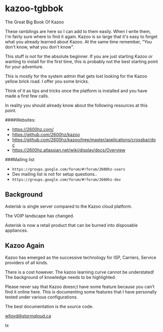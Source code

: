 kazoo-tgbbok
============

The Great Big Book Of Kazoo

These ramblings are here so I can add to them easily.  When I write them, I'm fairly sure where to find it again.  Kazoo is so large that it's easy to forget what you already learned about Kazoo.  At the same time remember, "You don't know, what you don't know".

This stuff is not for the absolute beginner.  If you are just starting Kazoo or wanting to install for the first time, this is probably not the best starting point for your adventure.

This is mostly for the system admin that gets lost looking for the Kazoo yellow brick road.  I offer you some bricks.

Think of it as tips and tricks once the platform is installed and you have made a first few calls.

In reality you should already know about the following resources at this point.

####Websites:
* https://2600hz.com/
* https://github.com/2600hz/kazoo
* https://github.com/2600hz/kazoo/tree/master/applications/crossbar/doc
* https://2600hz.atlassian.net/wiki/display/docs/Overview

###Mailing list
* `https://groups.google.com/forum/#!forum/2600hz-users`
* Dev mailing list is not for setup questions..
* `https://groups.google.com/forum/#!forum/2600hz-dev`

## Background

Asterisk is single server compared to the Kazoo cloud platform.  

The VOIP landscape has changed.

Asterisk is now a retail product that can be burned into disposable appliances.

## Kazoo Again

Kazoo has emerged as the successive technology for ISP, Carriers, Service providers of all kinds.

There is a cost however.  The kazoo learning curve cannot be understated!  The background of knowledge needs to be highlighted. 

Please never say that Kazoo doesn;t have some feature because you can't find it online here.  This is documenting some features that I have personally tested under various configurations.

The best documentation is the source code.

wlloyd@stormqloud.ca

tx

